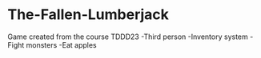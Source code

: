 # The-Fallen-Lumberjack
Game created from the course TDDD23
-Third person
-Inventory system
-Fight monsters
-Eat apples
